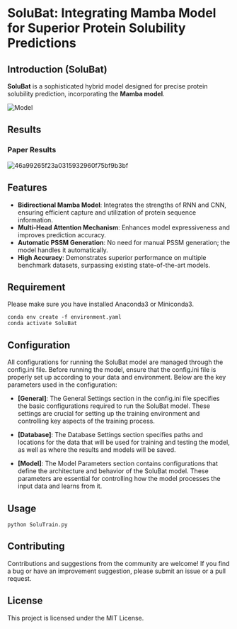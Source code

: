 # SoluBat: Integrating Mamba Model for Superior Protein Solubility Predictions

## Introduction (SoluBat)
**SoluBat** is a sophisticated hybrid model designed for precise protein solubility prediction, incorporating the **Mamba model**.

![Model](https://github.com/user-attachments/assets/d7819607-3f5b-49d5-99bf-adba19b3eb9b)

## Results

### Paper Results

![46a99265f23a0315932960f75bf9b3bf](https://github.com/user-attachments/assets/096a94ad-ea6a-4aef-b1d2-acc37bf8d397)

## Features

- **Bidirectional Mamba Model**: Integrates the strengths of RNN and CNN, ensuring efficient capture and utilization of protein sequence information.
- **Multi-Head Attention Mechanism**: Enhances model expressiveness and improves prediction accuracy.
- **Automatic PSSM Generation**: No need for manual PSSM generation; the model handles it automatically.
- **High Accuracy**: Demonstrates superior performance on multiple benchmark datasets, surpassing existing state-of-the-art models.

## Requirement

Please make sure you have installed Anaconda3 or Miniconda3.

```shell
conda env create -f environment.yaml
conda activate SoluBat
```

## Configuration

All configurations for running the SoluBat model are managed through the config.ini file. Before running the model, ensure that the config.ini file is properly set up according to your data and environment. Below are the key parameters used in the configuration:

- **[General]**: The General Settings section in the config.ini file specifies the basic configurations required to run the SoluBat model. These settings are crucial for setting up the training environment and controlling key aspects of the training process.

- **[Database]**: The Database Settings section specifies paths and locations for the data that will be used for training and testing the model, as well as where the results and models will be saved.

- **[Model]**: The Model Parameters section contains configurations that define the architecture and behavior of the SoluBat model. These parameters are essential for controlling how the model processes the input data and learns from it.

## Usage

```shell
python SoluTrain.py
```

## Contributing

Contributions and suggestions from the community are welcome! If you find a bug or have an improvement suggestion, please submit an issue or a pull request.

## License

This project is licensed under the MIT License.
